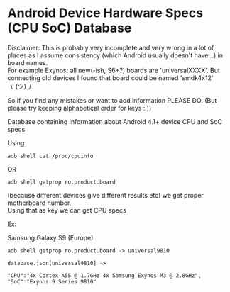 # Android Device Hardware Specs (CPU SoC) Database

Disclaimer: This is probably very incomplete and very wrong in a lot of places as I assume consistency (which Android usually doesn't have...) in board names.  
For example Exynos: all new(-ish, S6+?) boards are 'universalXXXX'. But connecting old devices I found that board could be named 'smdk4x12' ¯\\\_(ツ)\_/¯

So if you find any mistakes or want to add information PLEASE DO. (But please try keeping alphabetical order for keys : ))

Database containing information about Android 4.1+ device CPU and SoC specs

Using 

	adb shell cat /proc/cpuinfo  

OR  

	adb shell getprop ro.product.board  

(because different devices give different results etc)
we get proper motherboard number.  
Using that as key we can get CPU specs


Ex:

Samsung Galaxy S9 (Europe)  

	adb shell getprop ro.product.board -> universal9810

	database.json[universal9810] ->  
    
	"CPU":"4x Cortex-A55 @ 1.7GHz 4x Samsung Exynos M3 @ 2.8GHz",	
   	"SoC":"Exynos 9 Series 9810"
